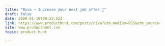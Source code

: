 ```yaml
---
title: "Riva — Increase your next job offer 🤑"
draft: false
date: 2020-01-16T00:22:52Z
link: https://www.producthunt.com/posts/riva?utm_medium=RSS&utm_source=hune
site: www.producthunt.com
topic: product hunt  

---
```

